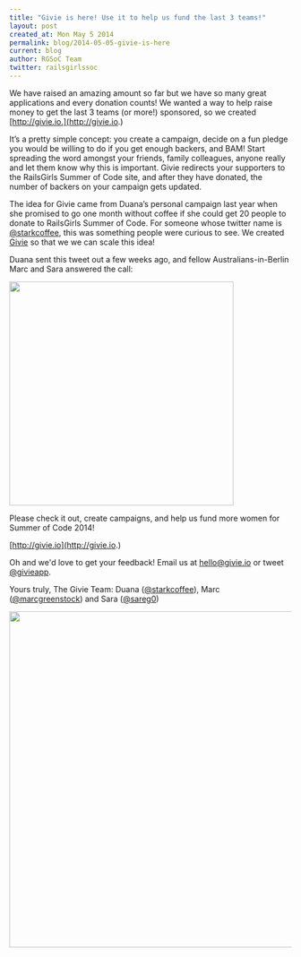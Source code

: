 ```yaml
---
title: "Givie is here! Use it to help us fund the last 3 teams!"
layout: post
created_at: Mon May 5 2014
permalink: blog/2014-05-05-givie-is-here
current: blog
author: RGSoC Team
twitter: railsgirlssoc
---
```



We have raised an amazing amount so far but we have so many great applications and every donation counts! We wanted a way to help raise money to get the last 3 teams (or more!) sponsored, so we created [http://givie.io.](http://givie.io.)

It’s a pretty simple concept: you create a campaign, decide on a fun pledge you would be willing to do 
if you get enough backers, and BAM! Start spreading the word amongst your friends, family colleagues, anyone really and let them know why this is important. Givie redirects your supporters to the RailsGirls Summer of Code site, and after they have donated, the number of backers on your campaign gets updated.

The idea for Givie came from Duana’s personal campaign last year when she promised to go one month without 
coffee if she could get 20 people to donate to RailsGirls Summer of Code. For someone whose twitter name 
is <a href="http://twitter.com/@starkcoffee">@starkcoffee</a>, this was something people were curious to see. 
We created <a href="http://givie.io">Givie</a> so that we we can scale this idea!

Duana sent this tweet out a few weeks ago, and fellow Australians-in-Berlin Marc and Sara answered the call:

<a href="https://twitter.com/starkcoffee/statuses/454584198993829889"><img src="http://i.imgur.com/Yi3fVc5.png" width="400"/></a>

Please check it out, create campaigns, and help us fund more women for Summer of Code 2014! 

[http://givie.io](http://givie.io.)

Oh and we'd love to get your feedback! Email us at <a href="mailto:hello@givie.io">hello@givie.io</a> or tweet <a href="https://twitter.com/givieapp">@givieapp</a>.

Yours truly, The Givie Team: Duana (<a href="http://twitter.com/@starkcoffee">@starkcoffee</a>), Marc (<a href="http://twitter.com/@marcgreenstock">@marcgreenstock</a>) and Sara (<a href="http://twitter.com/@sareg0">@sareg0</a>)

<a href="https://www.givie.io/about"><img src="https://dbi8z4cyyjpon.cloudfront.net/assets/givie-team-f82c2376c18f73ff5f15d498140f1512.jpg" width="600px"></a>
